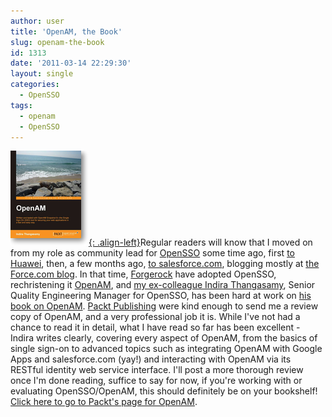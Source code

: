 ```yaml
---
author: user
title: 'OpenAM, the Book'
slug: openam-the-book
id: 1313
date: '2011-03-14 22:29:30'
layout: single
categories:
  - OpenSSO
tags:
  - openam
  - OpenSSO
---
```


[![OpenAM](images/0226os_mockupcover_ex.jpg.png "OpenAM"){: .align-left}](http://link.packtpub.com/7M2hsY)Regular readers will know that I moved on from my role as community lead for [OpenSSO](http://en.wikipedia.org/wiki/OpenSSO) some time ago, first [to Huawei](http://blog.superpat.com/2009/09/21/im-now-at-huawei/), then, a few months ago, [to salesforce.com](http://blog.superpat.com/2010/11/01/salesforce-com-%e2%80%93-two-weeks-in/), blogging mostly at [the Force.com blog](http://blog.sforce.com/). In that time, [Forgerock](http://www.forgerock.com/) have adopted OpenSSO, rechristening it [OpenAM](http://www.forgerock.com/openam.html), and [my ex-colleague Indira Thangasamy](http://indirat.wordpress.com/), Senior Quality Engineering Manager for OpenSSO, has been hard at work on [his book on OpenAM](http://link.packtpub.com/7M2hsY). [Packt Publishing](http://www.packtpub.com/) were kind enough to send me a review copy of OpenAM, and a very professional job it is. While I've not had a chance to read it in detail, what I have read so far has been excellent - Indira writes clearly, covering every aspect of OpenAM, from the basics of single sign-on to advanced topics such as integrating OpenAM with Google Apps and salesforce.com (yay!) and interacting with OpenAM via its RESTful identity web service interface. I'll post a more thorough review once I'm done reading, suffice to say for now, if you're working with or evaluating OpenSSO/OpenAM, this should definitely be on your bookshelf! [Click here to go to Packt's page for OpenAM](http://link.packtpub.com/7M2hsY).